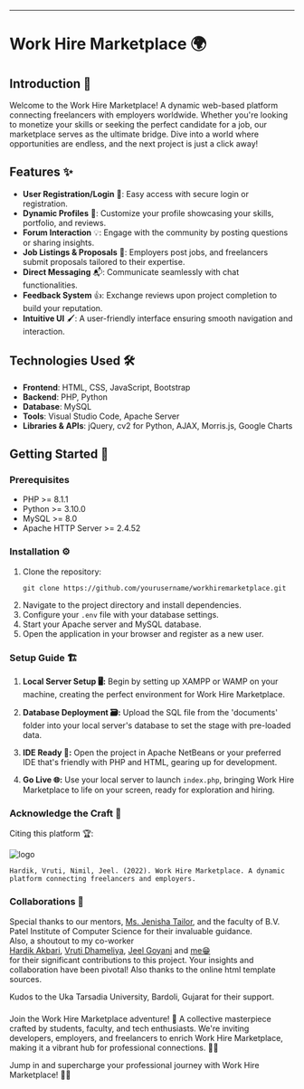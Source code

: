 ---

# Work Hire Marketplace 🌍

## Introduction 🚀

Welcome to the Work Hire Marketplace! A dynamic web-based platform connecting freelancers with employers worldwide. Whether you're looking to monetize your skills or seeking the perfect candidate for a job, our marketplace serves as the ultimate bridge. Dive into a world where opportunities are endless, and the next project is just a click away!

## Features ✨

- **User Registration/Login** 🔑: Easy access with secure login or registration.
- **Dynamic Profiles** 📝: Customize your profile showcasing your skills, portfolio, and reviews.
- **Forum Interaction** 💡: Engage with the community by posting questions or sharing insights.
- **Job Listings & Proposals** 💼: Employers post jobs, and freelancers submit proposals tailored to their expertise.
- **Direct Messaging** 📬: Communicate seamlessly with chat functionalities.
- **Feedback System** 👍: Exchange reviews upon project completion to build your reputation.
- **Intuitive UI** 🖌️: A user-friendly interface ensuring smooth navigation and interaction.

## Technologies Used 🛠️

- **Frontend**: HTML, CSS, JavaScript, Bootstrap
- **Backend**: PHP, Python
- **Database**: MySQL
- **Tools**: Visual Studio Code, Apache Server
- **Libraries & APIs**: jQuery, cv2 for Python, AJAX, Morris.js, Google Charts

## Getting Started 🌟

### Prerequisites

- PHP >= 8.1.1
- Python >= 3.10.0
- MySQL >= 8.0
- Apache HTTP Server >= 2.4.52

### Installation ⚙

1. Clone the repository:
   ```
   git clone https://github.com/yourusername/workhiremarketplace.git
   ```
2. Navigate to the project directory and install dependencies.
3. Configure your `.env` file with your database settings.
4. Start your Apache server and MySQL database.
5. Open the application in your browser and register as a new user.

### Setup Guide 🏗️
1. **Local Server Setup 🖥️:** Begin by setting up XAMPP or WAMP on your machine, creating the perfect environment for Work Hire Marketplace.

2. **Database Deployment 🗃️:** Upload the SQL file from the 'documents' folder into your local server's database to set the stage with pre-loaded data.

3. **IDE Ready 📝:** Open the project in Apache NetBeans or your preferred IDE that's friendly with PHP and HTML, gearing up for development.

4. **Go Live 🌐:** Use your local server to launch `index.php`, bringing Work Hire Marketplace to life on your screen, ready for exploration and hiring.

### Acknowledge the Craft 🌟

Citing this platform 🏆:

![logo](https://github.com/NimilRl/Work-Hire-Marketplace/assets/90232167/4955e803-f481-4805-b3d8-15b875b6198a)

```
Hardik, Vruti, Nimil, Jeel. (2022). Work Hire Marketplace. A dynamic platform connecting freelancers and employers.
```


### Collaborations 🤝
Special thanks to our mentors, [Ms. Jenisha Tailor](https://www.linkedin.com/in/jenisha-afinwala-61783819/), and the faculty of B.V. Patel Institute of Computer Science for their invaluable guidance.  
Also, a shoutout to my co-worker   
[Hardik Akbari](https://www.linkedin.com/in/hardik-akbari-237a81224/), [Vruti Dhameliya](https://www.linkedin.com/in/vruti-dhameliya-122358230/), [Jeel Goyani](https://www.linkedin.com/in/jeel-goyani/) and [me😁](www.linkedin.com/in/nimil-lathiya-059a281b1)  
for their significant contributions to this project. Your insights and collaboration have been pivotal! Also thanks to the online html template sources.

Kudos to the Uka Tarsadia University, Bardoli, Gujarat for their support.

###

Join the Work Hire Marketplace adventure! 🌟 A collective masterpiece crafted by students, faculty, and tech enthusiasts. We're inviting developers, employers, and freelancers to enrich Work Hire Marketplace, making it a vibrant hub for professional connections. 🚀💼

Jump in and supercharge your professional journey with Work Hire Marketplace! 🚀✨
